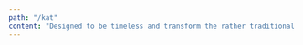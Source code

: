```yaml
---
path: "/kat"
content: "Designed to be timeless and transform the rather traditional ornament space, Kat + Annie was created for the next generation of tree trimmers. Kat + Annie features twists on classic ornaments in vibrant colors and unique styles designed to fit a chic modern lifestyle. Ornaments are sold individually as well as meaningfully curated boxed sets in gift ready packages."
---
```

